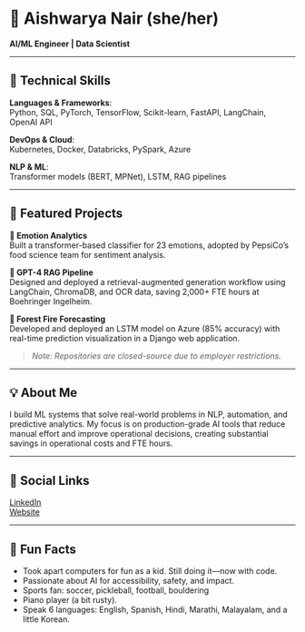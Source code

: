 # 👋 Aishwarya Nair (she/her)  
**AI/ML Engineer | Data Scientist**

---

## 🔧 Technical Skills  
**Languages & Frameworks**:  
Python, SQL, PyTorch, TensorFlow, Scikit-learn, FastAPI, LangChain, OpenAI API  

**DevOps & Cloud**:  
Kubernetes, Docker, Databricks, PySpark, Azure  

**NLP & ML**:  
Transformer models (BERT, MPNet), LSTM, RAG pipelines  

---

## 🚀 Featured Projects  

**🔹 Emotion Analytics**  
Built a transformer-based classifier for 23 emotions, adopted by PepsiCo’s food science team for sentiment analysis.

**🔹 GPT-4 RAG Pipeline**  
Designed and deployed a retrieval-augmented generation workflow using LangChain, ChromaDB, and OCR data, saving 2,000+ FTE hours at Boehringer Ingelheim.

**🔹 Forest Fire Forecasting**  
Developed and deployed an LSTM model on Azure (85% accuracy) with real-time prediction visualization in a Django web application.

> *Note: Repositories are closed-source due to employer restrictions.*

---

## 💡 About Me  
I build ML systems that solve real-world problems in NLP, automation, and predictive analytics. My focus is on production-grade AI tools that reduce manual effort and improve operational decisions, creating substantial savings in operational costs and FTE hours.

---

## 🔗 Social Links  
[LinkedIn](https://linkedin.com/in/aishwaryaanair)  
[Website](https://aishwaryanair.me)

---

## 🎯 Fun Facts  
- Took apart computers for fun as a kid. Still doing it—now with code.  
- Passionate about AI for accessibility, safety, and impact.  
- Sports fan: soccer, pickleball, football, bouldering  
- Piano player (a bit rusty).  
- Speak 6 languages: English, Spanish, Hindi, Marathi, Malayalam, and a little Korean.
